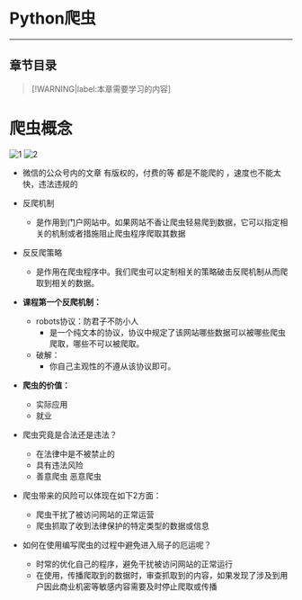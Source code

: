# Python爬虫

---

## **章节目录**

> [!WARNING|label:本章需要学习的内容]


# 爬虫概念
![1](https://p.ananas.chaoxing.com/star3/origin/31cdc8354bb1dd433724c42380f86533.png)
![2](https://p.ananas.chaoxing.com/star3/origin/1bbc75849c13f74f34f9f05713ce637f.png)

 
        
- 微信的公众号内的文章 有版权的，付费的等 都是不能爬的 ，速度也不能太快，违法违规的

- 反爬机制
    - 是作用到门户网站中。如果网站不香让爬虫轻易爬到数据，它可以指定相关的机制或者措施阻止爬虫程序爬取其数据
- 反反爬策略
    - 是作用在爬虫程序中。我们爬虫可以定制相关的策略破击反爬机制从而爬取到相关的数据。

- **课程第一个反爬机制：**    
    - robots协议：防君子不防小人
        - 是一个纯文本的协议，协议中规定了该网站哪些数据可以被哪些爬虫爬取，哪些不可以被爬取。
    - 破解：
        - 你自己主观性的不遵从该协议即可。

- **爬虫的价值：**
    - 实际应用
    - 就业

- 爬虫究竟是合法还是违法？
    - 在法律中是不被禁止的
    - 具有违法风险
    - 善意爬虫  恶意爬虫     

- 爬虫带来的风险可以体现在如下2方面：
    - 爬虫干扰了被访问网站的正常运营
    - 爬虫抓取了收到法律保护的特定类型的数据或信息

- 如何在使用编写爬虫的过程中避免进入局子的厄运呢？
    - 时常的优化自己的程序，避免干扰被访问网站的正常运行
    - 在使用，传播爬取到的数据时，审查抓取到的内容，如果发现了涉及到用户因此商业机密等敏感内容需要及时停止爬取或传播

